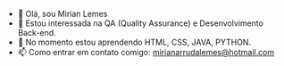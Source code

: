 - 👋 Olá, sou Mirian Lemes
- 👀 Estou interessada na QA (Quality Assurance) e Desenvolvimento Back-end.
- 🌱  No momento estou aprendendo HTML, CSS, JAVA, PYTHON.
- 📫 Como entrar em contato comigo: mirianarrudalemes@hotmail.com


<!---
mirian-lemes/mirian-lemes is a ✨ special ✨ repository because its `README.md` (this file) appears on your GitHub profile.
You can click the Preview link to take a look at your changes.
--->
